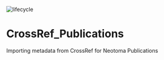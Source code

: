 ![lifecycle](https://img.shields.io/badge/lifecycle-archived-orange.svg)

# CrossRef_Publications
Importing metadata from CrossRef for Neotoma Publications
